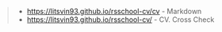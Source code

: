 > - <https://litsvin93.github.io/rsschool-cv/cv> - Markdown
> - https://litsvin93.github.io/rsschool-cv/ - CV. Cross Check